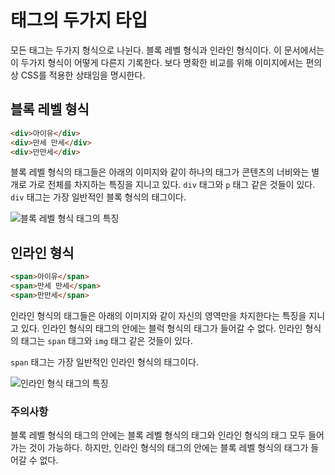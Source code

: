 # 태그의 두가지 타입
모든 태그는 두가지 형식으로 나뉜다. 블록 레벨 형식과 인라인 형식이다. 이 문서에서는 이 두가지 형식이 어떻게 다른지 기록한다. 보다 명확한 비교를 위해 이미지에서는 편의상 CSS를 적용한 상태임을 명시한다.

## 블록 레벨 형식
```html
<div>아이유</div>
<div>만세 만세</div>
<div>만만세</div>
```

블록 레벨 형식의 태그들은 아래의 이미지와 같이 하나의 태그가 콘텐츠의 너비와는 별개로 가로 전체를 차지하는 특징을 지니고 있다. `div` 태그와 `p` 태그 같은 것들이 있다. `div` 태그는 가장 일반적인 블록 형식의 태그이다.

![블록 레벨 형식 태그의 특징](https://i.postimg.cc/RFGcfm3b/2022-08-23-113011.png)

## 인라인 형식
```html
<span>아이유</span>
<span>만세 만세</span>
<span>만만세</span>
```

인라인 형식의 태그들은 아래의 이미지와 같이 자신의 영역만을 차지한다는 특징을 지니고 있다. 인라인 형식의 태그의 안에는 블럭 형식의 태그가 들어갈 수 없다. 인라인 형식의 태그는 `span` 태그와 `img` 태그 같은 것들이 있다.

`span` 태그는 가장 일반적인 인라인 형식의 태그이다.

![인라인 형식 태그의 특징](https://i.postimg.cc/Nj5QmvMC/2022-08-23-113158.png)

### 주의사항
블록 레벨 형식의 태그의 안에는 블록 레벨 형식의 태그와 인라인 형식의 태그 모두 들어가는 것이 가능하다. 하지만, 인라인 형식의 태그의 안에는 블록 레벨 형식의 태그가 들어갈 수 없다.